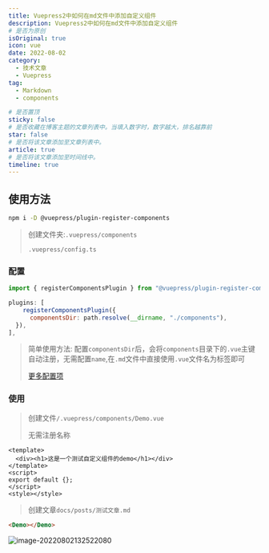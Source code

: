 ```yaml
---
title: Vuepress2中如何在md文件中添加自定义组件
description: Vuepress2中如何在md文件中添加自定义组件
# 是否为原创
isOriginal: true
icon: vue
date: 2022-08-02
category:
  - 技术文章
  - Vuepress
tag:
  - Markdown
  - components

# 是否置顶
sticky: false
# 是否收藏在博客主题的文章列表中。当填入数字时，数字越大，排名越靠前
star: false
# 是否将该文章添加至文章列表中。
article: true
# 是否将该文章添加至时间线中。
timeline: true
---
```

<CountView></CountView>


<!-- more -->

## 使用方法

```sh
npm i -D @vuepress/plugin-register-components
```

> 创建文件夹:`.vuepress/components`
>
> `.vuepress/config.ts`

### 配置

```js
import { registerComponentsPlugin } from "@vuepress/plugin-register-components";

plugins: [
    registerComponentsPlugin({
      componentsDir: path.resolve(__dirname, "./components"),
  }),
],
```

> 简单使用方法: 配置`componentsDir`后，会将`components`目录下的`.vue`主键自动注册，无需配置`name`,在`.md`文件中直接使用`.vue`文件名为标签即可
>
> [更多配置项](https://v2.vuepress.vuejs.org/zh/reference/plugin/register-components.html)

### 使用

> 创建文件`/.vuepress/components/Demo.vue`
>
> 无需注册名称

```vue
<template>
  <div><h1>这是一个测试自定义组件的demo</h1></div>
</template>
<script>
export default {};
</script>
<style></style>
```

> 创建文章`docs/posts/测试文章.md`

```html
<Demo></Demo>
```

![image-20220802132522080](https://public-1310720021.cos.ap-shanghai.myqcloud.com/headimg/typora-user-images/2022-08-02-13:25:22*image-20220802132522080*c.png)
